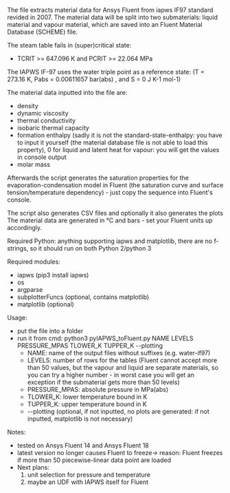 The file extracts material data for Ansys Fluent from iapws IF97 standard revided in 2007.
The material data will be split into two submaterials: liquid material and vapour material, which are saved into an Fluent Material Database (SCHEME) file.

The steam table fails in (super)critical state:
  - TCRIT       >= 647.096 K and PCRIT       >= 22.064 MPa

The IAPWS IF-97 uses the water triple point as a reference state:
(T = 273.16 K, Pabs = 0.00611657 bar(abs) , and S = 0 J K-1 mol-1)

The material data inputted into the file are:
  - density
  - dynamic viscosity
  - thermal conductivity
  - isobaric thermal capacity
  - formation enthalpy (sadly it is not the standard-state-enthalpy: you have to input it yourself (the material database file is not able to load this property), 0 for liquid and latent heat for vapour: you will get the values in console output
  - molar mass

Afterwards the script generates the saturation properties for the evaporation-condensation model in Fluent (the saturation curve and surface tension/temperature dependency) - just copy the sequence into Fluent's console.


The script also generates CSV files and optionally it also generates the plots
The material data are generated in °C and bars - set your Fluent units up accordingly.

Required Python: anything supporting iapws and matplotlib, there are no f-strings, so it should run on both Python 2/python 3

Required modules:
 - iapws (pip3 install iapws)
 - os
 - argparse
 - subplotterFuncs (optional, contains matplotlib)
 - matplotlib (optional)

Usage:
 - put the file into a folder
 - run it from cmd: python3 pyIAPWS_toFluent.py NAME LEVELS PRESSURE_MPAS TLOWER_K TUPPER_K --plotting
    - NAME: name of the output files without suffixes (e.g. water-if97)
    - LEVELS: number of rows for the tables (Fluent cannot accept more than 50 values, but the vapour and liquid are separate materials, so you can try a higher number - in worst case you will get an exception if the submaterial gets more than 50 levels)
    - PRESSURE_MPAS: absolute pressure in MPa(abs)
    - TLOWER_K: lower temperature bound in K
    - TUPPER_K: upper temperature bound in K
    -    --plotting (optional, if not inputted, no plots are generated: if not inputted, matplotlib is not necessary)


Notes:
 - tested on Ansys Fluent 14 and Ansys Fluent 18
 - latest version no longer causes Fluent to freeze-> reason: Fluent freezes if more than 50 piecewise-linear data point are loaded
 - Next plans:
   1. unit selection for pressure and temperature
   2. maybe an UDF with IAPWS itself for Fluent
